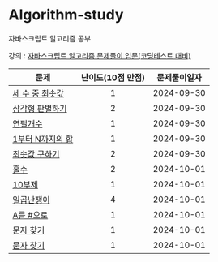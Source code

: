 # Algorithm-study


자바스크립트 알고리즘 공부  

강의 : [자바스크립트 알고리즘 문제풀이 입문(코딩테스트 대비)](https://www.inflearn.com/course/%EC%9E%90%EB%B0%94%EC%8A%A4%ED%81%AC%EB%A6%BD%ED%8A%B8-%EC%95%8C%EA%B3%A0%EB%A6%AC%EC%A6%98-%EB%AC%B8%EC%A0%9C%ED%92%80%EC%9D%B4/dashboard)

|문제|난이도(10점 만점)|문제풀이일자|
|------|:---:|---|
|[세 수 중 최솟값](https://github.com/Seokwoodang/Algorithm-study/blob/main/section1/minimum.js)|1|2024-09-30|
|[삼각형 판별하기](https://github.com/Seokwoodang/Algorithm-study/blob/main/section1/isTriangle.js)|2|2024-09-30|
|[연필개수](https://github.com/Seokwoodang/Algorithm-study/blob/main/section1/pencil.js)|1|2024-09-30|
|[1부터 N까지의 합](https://github.com/Seokwoodang/Algorithm-study/blob/main/section1/sum.js)|1|2024-09-30|
|[최솟값 구하기](https://github.com/Seokwoodang/Algorithm-study/blob/main/section1/minimum2.js)|2|2024-09-30|
|[홀수](https://github.com/Seokwoodang/Algorithm-study/blob/main/section1/odd.js)|2|2024-10-01|
|[10부제](https://github.com/Seokwoodang/Algorithm-study/blob/main/section1/car.js)|1|2024-10-01|
|[일곱난쟁이](https://github.com/Seokwoodang/Algorithm-study/blob/main/section1/dwarf.js)|4|2024-10-01|
|[A를 #으로](https://github.com/Seokwoodang/Algorithm-study/blob/main/section1/replace.js)|1|2024-10-01|
|[문자 찾기](https://github.com/Seokwoodang/Algorithm-study/blob/main/section1/search.js)|1|2024-10-01|
|[문자 찾기](https://github.com/Seokwoodang/Algorithm-study/blob/main/section1/search.js)|1|2024-10-01|
